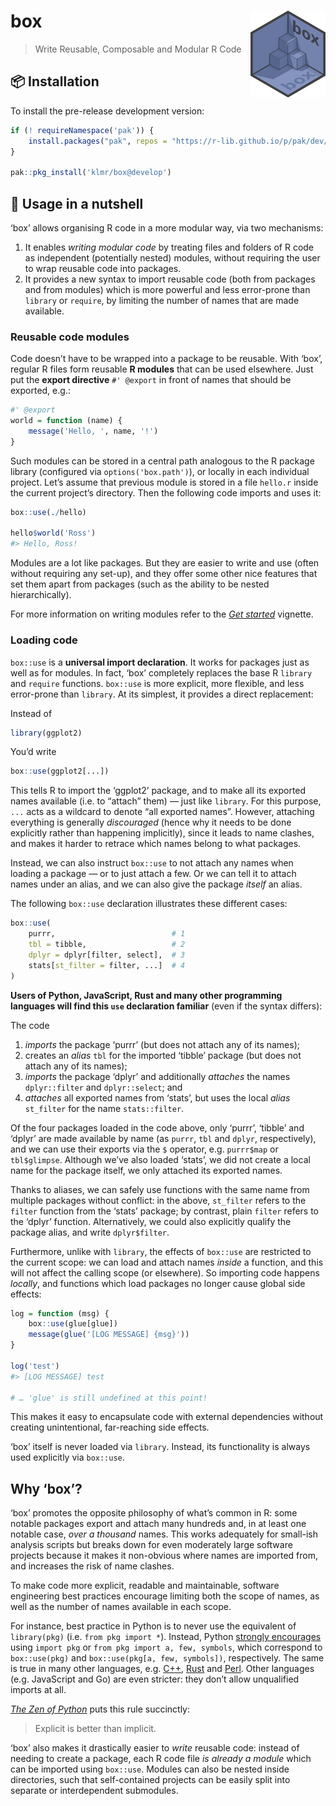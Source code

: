 <!-- README.md is generated from README.rmd. Please edit that file instead! -->



# box <img src="man/figures/box.svg" align="right" alt="" width="120"/>

> Write Reusable, Composable and Modular R Code

## 📦 Installation

To install the pre-release development version:


```r
if (! requireNamespace('pak')) {
    install.packages("pak", repos = "https://r-lib.github.io/p/pak/dev/")
}

pak::pkg_install('klmr/box@develop')
```

## 🥜 Usage in a nutshell

‘box’ allows organising R code in a more modular way, via two mechanisms:

1. It enables *writing modular code* by treating files and folders of R code as
   independent (potentially nested) modules, without requiring the user to wrap
   reusable code into packages.
2. It provides a new syntax to import reusable code (both from packages and from
   modules) which is more powerful and less error-prone than `library` or
   `require`, by limiting the number of names that are made available.

### Reusable code modules

Code doesn’t have to be wrapped into a package to be reusable. With ‘box’,
regular R files form reusable **R modules** that can be used elsewhere. Just put
the **export directive** `#' @export` in front of names that should be exported,
e.g.:

```r
#' @export
world = function (name) {
    message('Hello, ', name, '!')
}
```

Such modules can be stored in a central path analogous to the R package library
(configured via `options('box.path')`), or locally in each individual project.
Let’s assume that previous module is stored in a file `hello.r` inside the
current project’s directory. Then the following code imports and uses it:


```r
box::use(./hello)

hello$world('Ross')
#> Hello, Ross!
```

Modules are a lot like packages. But they are easier to write and use (often
without requiring any set-up), and they offer some other nice features that set
them apart from packages (such as the ability to be nested hierarchically).

For more information on writing modules refer to the *[Get started][]* vignette.

### Loading code

`box::use` is a **universal import declaration**. It works for packages just as
well as for modules. In fact, ‘box’ completely replaces the base R `library` and
`require` functions. `box::use` is more explicit, more flexible, and less
error-prone than `library`. At its simplest, it provides a direct replacement:

Instead of


```r
library(ggplot2)
```

You’d write


```r
box::use(ggplot2[...])
```

This tells R to import the ‘ggplot2’ package, and to make all its exported names
available (i.e. to “attach” them) — just like `library`. For this purpose, `...`
acts as a wildcard to denote “all exported names”. However, attaching everything
is generally *discouraged* (hence why it needs to be done explicitly rather than
happening implicitly), since it leads to name clashes, and makes it harder to
retrace which names belong to what packages.

Instead, we can also instruct `box::use` to not attach any names when loading a
package — or to just attach a few. Or we can tell it to attach names under an
alias, and we can also give the package *itself* an alias.

The following `box::use` declaration illustrates these different cases:


```r
box::use(
    purrr,                          # 1
    tbl = tibble,                   # 2
    dplyr = dplyr[filter, select],  # 3
    stats[st_filter = filter, ...]  # 4
)
```

**Users of Python, JavaScript, Rust and many other programming languages will
find this `use` declaration familiar** (even if the syntax differs):

The code

1. *imports* the package ‘purrr’ (but does not attach any of its names);
2. creates an *alias* `tbl` for the imported ‘tibble’ package (but does not
   attach any of its names);
3. *imports* the package ‘dplyr’ and additionally *attaches* the names
   `dplyr::filter` and `dplyr::select`; and
4. *attaches* all exported names from ‘stats’, but uses the local *alias*
   `st_filter` for the name `stats::filter`.

Of the four packages loaded in the code above, only ‘purrr’, ‘tibble’ and
‘dplyr’ are made available by name (as `purrr`, `tbl` and `dplyr`,
respectively), and we can use their exports via the `$` operator, e.g.
`purrr$map` or `tbl$glimpse`. Although we’ve also loaded ‘stats’, we did not
create a local name for the package itself, we only attached its exported names.

Thanks to aliases, we can safely use functions with the same name from multiple
packages without conflict: in the above, `st_filter` refers to the `filter`
function from the ‘stats’ package; by contrast, plain `filter` refers to the
‘dplyr’ function. Alternatively, we could also explicitly qualify the package
alias, and write `dplyr$filter`.

Furthermore, unlike with `library`, the effects of `box::use` are restricted to
the current scope: we can load and attach names *inside* a function, and this
will not affect the calling scope (or elsewhere). So importing code happens
*locally*, and functions which load packages no longer cause global side
effects:


```r
log = function (msg) {
    box::use(glue[glue])
    message(glue('[LOG MESSAGE] {msg}'))
}

log('test')
#> [LOG MESSAGE] test

# … 'glue' is still undefined at this point!
```

This makes it easy to encapsulate code with external dependencies without
creating unintentional, far-reaching side effects.

‘box’ itself is never loaded via `library`. Instead, its functionality is always
used explicitly via `box::use`.

## Why ‘box’?

‘box’ promotes the opposite philosophy of what’s common in R: some notable
packages export and attach many hundreds and, in at least one notable case,
*over a thousand* names. This works adequately for small-ish analysis scripts
but breaks down for even moderately large software projects because it makes it
non-obvious where names are imported from, and increases the risk of name
clashes.

To make code more explicit, readable and maintainable, software engineering best
practices encourage limiting both the scope of names, as well as the number of
names available in each scope.

For instance, best practice in Python is to never use the equivalent of
`library(pkg)` (i.e. `from pkg import *`). Instead, Python [strongly
encourages][pep8] using `import pkg` or `from pkg import a, few, symbols`, which
correspond to `box::use(pkg)` and `box::use(pkg[a, few, symbols])`,
respectively. The same is true in many other languages, e.g. [C++][], [Rust][]
and [Perl][]. Other languages (e.g. JavaScript and Go) are even stricter: they
don’t allow unqualified imports at all.

[*The Zen of Python*][pep20] puts this rule succinctly:

> Explicit is better than implicit.

‘box’ also makes it drastically easier to *write* reusable code: instead of
needing to create a package, each R code file *is already a module* which can be
imported using `box::use`. Modules can also be nested inside directories, such
that self-contained projects can be easily split into separate or interdependent
submodules.

[roxygen2]: https://roxygen2.r-lib.org/
[pep8]: https://www.python.org/dev/peps/pep-0008/#imports
[Get started]: https://klmr.me/box/articles/box.html
[C++]: https://isocpp.github.io/CppCoreGuidelines/CppCoreGuidelines#Rs-using
[Rust]: https://doc.rust-lang.org/book/ch07-04-bringing-paths-into-scope-with-the-use-keyword.html#the-glob-operator
[Perl]: https://perldoc.perl.org/Exporter#Selecting-What-to-Export
[pep20]: https://www.python.org/dev/peps/pep-0020/
